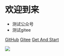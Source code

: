<!-- 这里文字和符号之间一定要有空格 -->
# 欢迎到来
- 测试公众号
- 测试gitee


<!-- 后面小括号中位跳转地址,直接填写README则是跳转至根目录下的README.md -->
[GitHub](https://github.com/coffecu)
[Gitee](https://gitee.com/hyydsr)
[Get And Start](README)

<!-- 这里设置的背景图 -->
![](/bg.jpg)

